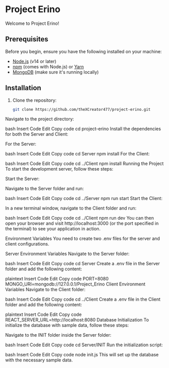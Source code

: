 # Project Erino

Welcome to Project Erino!

## Prerequisites

Before you begin, ensure you have the following installed on your machine:

- [Node.js](https://nodejs.org/) (v14 or later)
- [npm](https://www.npmjs.com/) (comes with Node.js) or [Yarn](https://yarnpkg.com/)
- [MongoDB](https://www.mongodb.com/) (make sure it's running locally)

## Installation

1. Clone the repository:

   ```bash
   git clone https://github.com/theXCreator477/project-erino.git
Navigate to the project directory:

bash
Insert Code
Edit
Copy code
cd project-erino
Install the dependencies for both the Server and Client:

For the Server:

bash
Insert Code
Edit
Copy code
cd Server
npm install
For the Client:

bash
Insert Code
Edit
Copy code
cd ../Client
npm install
Running the Project
To start the development server, follow these steps:

Start the Server:

Navigate to the Server folder and run:

bash
Insert Code
Edit
Copy code
cd ../Server
npm run start
Start the Client:

In a new terminal window, navigate to the Client folder and run:

bash
Insert Code
Edit
Copy code
cd ../Client
npm run dev
You can then open your browser and visit http://localhost:3000 (or the port specified in the terminal) to see your application in action.

Environment Variables
You need to create two .env files for the server and client configurations.

Server Environment Variables
Navigate to the Server folder:

bash
Insert Code
Edit
Copy code
cd Server
Create a .env file in the Server folder and add the following content:

plaintext
Insert Code
Edit
Copy code
PORT=8080
MONGO_URI=mongodb://127.0.0.1/Project_Erino
Client Environment Variables
Navigate to the Client folder:

bash
Insert Code
Edit
Copy code
cd ../Client
Create a .env file in the Client folder and add the following content:

plaintext
Insert Code
Edit
Copy code
REACT_SERVER_URL=http://localhost:8080
Database Initialization
To initialize the database with sample data, follow these steps:

Navigate to the INIT folder inside the Server folder:

bash
Insert Code
Edit
Copy code
cd Server/INIT
Run the initialization script:

bash
Insert Code
Edit
Copy code
node init.js
This will set up the database with the necessary sample data.
